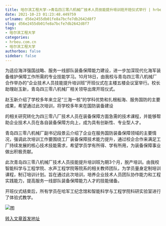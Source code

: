 ```yaml
---
title: 哈尔滨工程大学->青岛四三零八机械厂技术人员技能提升培训班开班仪式举行 | hrbeu.com.cn
date: 2021-10-23 01:23:48.449759
urlname: d56e2455db01fe8a7bcfe7db2642d8f7
slug: d56e2455db01fe8a7bcfe7db2642d8f7
tags: 
- 哈尔滨工程大学
categories:
- hrbeu.com.cn
- 哈尔滨工程大学
authorbox: false
sidebar: false
---
```

为适应海洋强国战略、服务一线部队装备保障能力建设，进一步加深现代化海军装备维护保障工作所需的专业技能学习。10月18日，由我校与青岛四三零八机械厂合作举办的“企业技术人员技能提升培训班”开班仪式在主楼五楼会议室举行。校长助理赵玉新，青岛四三零八机械厂相关领导出席开班仪式。

赵玉新介绍了学校多年来立足“三海一核”的学科优势和扎根船海、服务国防的主要成果，希望通过此次培训，将学校多年来在国防装备建设
<!--more-->
的相关研究转化为四三零八厂技术人员在装备保障方面急需的技术课程，并能够帮助企业技术人员在各自装备保障方向上，成为具有创新性、专业型人才。

青岛四三零八机械厂副书记段景云介绍了企业在服务国防装备保障领域的主要情况，强调此次培训工作要围绕工厂装备保障技术能力提升，通过校企合作来满足工厂持续发展的核心技术技能需求，希望学员学有所得、学有所用，为装备保障事业做出积极贡献。

此次青岛四三零八机械厂技术人员技能提升培训班为期3个月，脱产培训。由我校智能科学与工程学院、水声工程学院等院系的相关教师团队，为学员量身定制培训课程，制订培训计划。旨在通过此次培训，培养企业技术人员团队协作能力和工程实践能力，提高服务一线部队装备保障能力人才的技能储备。

开班仪式结束后，所有学员在哈军工纪念馆和智能科学与工程学院科研实验室进行了体验式教学。

![图](http://gongxue.cn/__local/5/CB/7C/7B55451EE819A88EA1482F03A63_0BC59DDF_1FBDE.jpg)

[转入文章首发地址](http://gongxue.cn/info/1015/68264.htm)